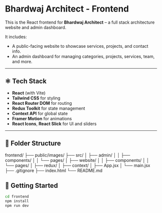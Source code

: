 # Bhardwaj Architect - Frontend

This is the React frontend for **Bhardwaj Architect** – a full stack architecture website and admin dashboard.

It includes:
- A public-facing website to showcase services, projects, and contact info.
- An admin dashboard for managing categories, projects, services, team, and more.

---

## ⚛️ Tech Stack

- **React** (with Vite)
- **Tailwind CSS** for styling
- **React Router DOM** for routing
- **Redux Toolkit** for state management
- **Context API** for global state
- **Framer Motion** for animations
- **React Icons**, **React Slick** for UI and sliders

---

## 📁 Folder Structure
frontend/
├── public/images/
├── src/
│ ├── admin/
│ │ ├── components/
│ │ └── pages/
│ ├── website/
│ │ ├── components/
│ │ └── pages/
│ ├── redux/
│ ├── context/
│ ├── App.jsx
│ └── main.jsx
├── .gitignore
├── index.html
└── README.md


## 🚀 Getting Started
```bash
cd frontend
npm install
npm run dev
